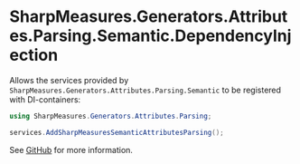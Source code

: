 # SharpMeasures.Generators.Attributes.Parsing.Semantic.DependencyInjection

Allows the services provided by `SharpMeasures.Generators.Attributes.Parsing.Semantic` to be registered with DI-containers:

```csharp
using SharpMeasures.Generators.Attributes.Parsing;

services.AddSharpMeasuresSemanticAttributesParsing();
```

See [GitHub](https://github.com/SharpMeasures/sharp-measures-generators) for more information.